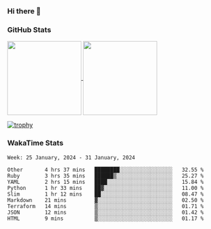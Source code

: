 ### Hi there 👋

### GitHub Stats

<a href="https://github.com/anuraghazra/github-readme-stats">
  <img align="center" height="170px" src="https://github-readme-stats.vercel.app/api/top-langs/?username=tksfjt1024&layout=compact&count_private=true&show_icons=true&show_icons=true&theme=graywhite" />
</a>
<a href="https://github.com/anuraghazra/github-readme-stats">
  <img align="center" height="170px" src="https://github-readme-stats.vercel.app/api?username=tksfjt1024&count_private=true&show_icons=true&show_icons=true&theme=graywhite" />
</a>

[![trophy](https://github-profile-trophy.vercel.app/?username=tksfjt1024)](https://github.com/ryo-ma/github-profile-trophy)

### WakaTime Stats

<!--START_SECTION:waka-->
```text
Week: 25 January, 2024 - 31 January, 2024

Other       4 hrs 37 mins   ████████░░░░░░░░░░░░░░░░░   32.55 % 
Ruby        3 hrs 35 mins   ██████▒░░░░░░░░░░░░░░░░░░   25.27 % 
YAML        2 hrs 15 mins   ████░░░░░░░░░░░░░░░░░░░░░   15.84 % 
Python      1 hr 33 mins    ██▓░░░░░░░░░░░░░░░░░░░░░░   11.00 % 
Slim        1 hr 12 mins    ██░░░░░░░░░░░░░░░░░░░░░░░   08.47 % 
Markdown    21 mins         ▓░░░░░░░░░░░░░░░░░░░░░░░░   02.50 % 
Terraform   14 mins         ▒░░░░░░░░░░░░░░░░░░░░░░░░   01.71 % 
JSON        12 mins         ▒░░░░░░░░░░░░░░░░░░░░░░░░   01.42 % 
HTML        9 mins          ▒░░░░░░░░░░░░░░░░░░░░░░░░   01.17 % 
```
<!--END_SECTION:waka-->
